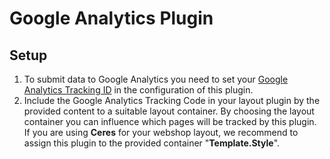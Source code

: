 # Google Analytics Plugin

## Setup

1. To submit data to Google Analytics you need to set your [Google Analytics Tracking ID](https://support.google.com/analytics/answer/1032385?hl) in the configuration of this plugin.
2. Include the Google Analytics Tracking Code in your layout plugin by the provided content to a suitable layout container.
By choosing the layout container you can influence which pages will be tracked by this plugin. 
If you are using **Ceres** for your webshop layout, we recommend to assign this plugin to the provided container "**Template.Style**".